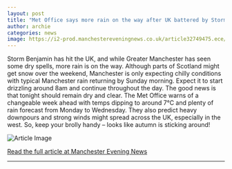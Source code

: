 ```yaml
---
layout: post
title: "Met Office says more rain on the way after UK battered by Storm Benjamin"
author: archie
categories: news
image: https://i2-prod.manchestereveningnews.co.uk/article32749475.ece/ALTERNATES/s1200/0_JS380652068.jpg
---
```

Storm Benjamin has hit the UK, and while Greater Manchester has seen some dry spells, more rain is on the way. Although parts of Scotland might get snow over the weekend, Manchester is only expecting chilly conditions with typical Manchester rain returning by Sunday morning. Expect it to start drizzling around 8am and continue throughout the day. The good news is that tonight should remain dry and clear. The Met Office warns of a changeable week ahead with temps dipping to around 7°C and plenty of rain forecast from Monday to Wednesday. They also predict heavy downpours and strong winds might spread across the UK, especially in the west. So, keep your brolly handy – looks like autumn is sticking around!

![Article Image](https://i2-prod.manchestereveningnews.co.uk/article32749475.ece/ALTERNATES/s1200/0_JS380652068.jpg)

[Read the full article at Manchester Evening News](https://www.manchestereveningnews.co.uk/news/greater-manchester-news/met-office-says-more-rain-32749532)

---
